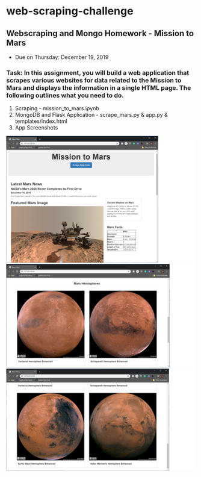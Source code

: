 # web-scraping-challenge

## Webscraping and Mongo Homework - Mission to Mars
* Due on Thursday: December 19, 2019

### Task: In this assignment, you will build a web application that scrapes various websites for data related to the Mission to Mars and displays the information in a single HTML page. The following outlines what you need to do.

1. Scraping - mission_to_mars.ipynb
2. MongoDB and Flask Application - scrape_mars.py & app.py & templates/index.html
3. App Screenshots

![final_app_01](Missions_to_Mars/screenshots/app_scrnshot01.png)
![final_app_02](Missions_to_Mars/screenshots/app_scrnshot02.png)
![final_app_03](Missions_to_Mars/screenshots/app_scrnshot03.png)
